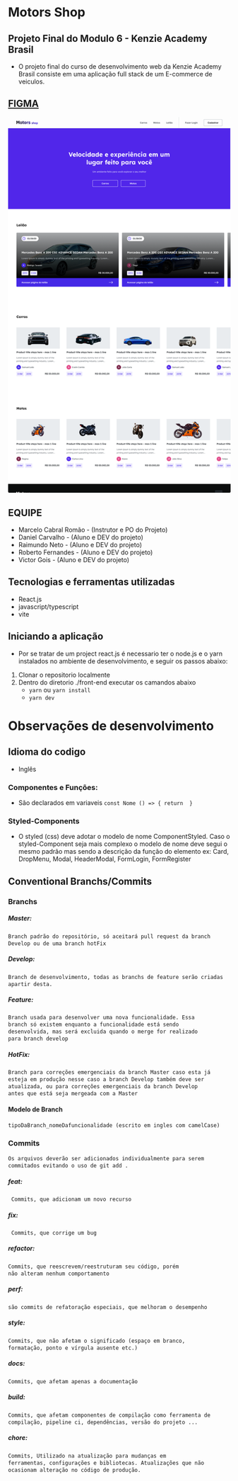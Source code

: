 # Motors Shop

## Projeto Final do Modulo 6 - Kenzie Academy Brasil

- O projeto final do curso de desenvolvimento web da Kenzie Academy Brasil consiste em uma aplicação full stack de um E-commerce de veiculos.

## [FIGMA](https://www.figma.com/file/gEUjTK4ozBPNbJnqI8qZPH/M6---E-Commerce?node-id=46%3A3&t=dyFMg6cLzCzVz5lz-0)

![FIGMA](./front-end/readme/Home.png)

## EQUIPE

- Marcelo Cabral Romão - (Instrutor e PO do Projeto)
- Daniel Carvalho - (Aluno e DEV do projeto)
- Raimundo Neto - (Aluno e DEV do projeto)
- Roberto Fernandes - (Aluno e DEV do projeto)
- Victor Gois - (Aluno e DEV do projeto)

## Tecnologias e ferramentas utilizadas

- React.js
- javascript/typescript
- vite

## Iniciando a aplicação

- Por se tratar de um project react.js é necessario ter o node.js e o yarn instalados no ambiente de desenvolvimento, e seguir os passos abaixo:

1. Clonar o repositorio localmente
2. Dentro do diretorio ./front-end executar os camandos abaixo
   - `yarn` ou `yarn install`
   - `yarn dev`

# Observações de desenvolvimento

## Idioma do codigo

- Inglês

### Componentes e Funções:

- São declarados em variaveis
  `const Nome () => {
    return 
}`

### Styled-Components

- O styled (css) deve adotar o modelo de nome ComponentStyled.
  Caso o styled-Component seja mais complexo o modelo de nome deve segui o mesmo padrão mas sendo a descrição da função do elemento ex:
  Card, DropMenu, Modal, HeaderModal, FormLogin, FormRegister

## Conventional Branchs/Commits

### Branchs

##### Master:

    Branch padrão do repositório, só aceitará pull request da branch
    Develop ou de uma branch hotFix

##### Develop:

    Branch de desenvolvimento, todas as branchs de feature serão criadas apartir desta.

##### Feature:

    Branch usada para desenvolver uma nova funcionalidade. Essa
    branch só existem enquanto a funcionalidade está sendo
    desenvolvida, mas será excluida quando o merge for realizado
    para branch develop

##### HotFix:

    Branch para correções emergenciais da branch Master caso esta já
    esteja em produção nesse caso a branch Develop também deve ser
    atualizada, ou para correções emergenciais da branch Develop
    antes que está seja mergeada com a Master

#### Modelo de Branch

    tipoDaBranch_nomeDafuncionalidade (escrito em ingles com camelCase)

### Commits

    Os arquivos deverão ser adicionados individualmente para serem
    commitados evitando o uso de git add .

##### feat:

     Commits, que adicionam um novo recurso

##### fix:

     Commits, que corrige um bug

##### refactor:

    Commits, que reescrevem/reestruturam seu código, porém
    não alteram nenhum comportamento

##### perf:

    são commits de refatoração especiais, que melhoram o desempenho

##### style:

    Commits, que não afetam o significado (espaço em branco,
    formatação, ponto e vírgula ausente etc.)

##### docs:

    Commits, que afetam apenas a documentação

##### build:

    Commits, que afetam componentes de compilação como ferramenta de
    compilação, pipeline ci, dependências, versão do projeto ...

##### chore:

    Commits, Utilizado na atualização para mudanças em
    ferramentas, configurações e bibliotecas. Atualizações que não ocasionam alteração no código de produção.
